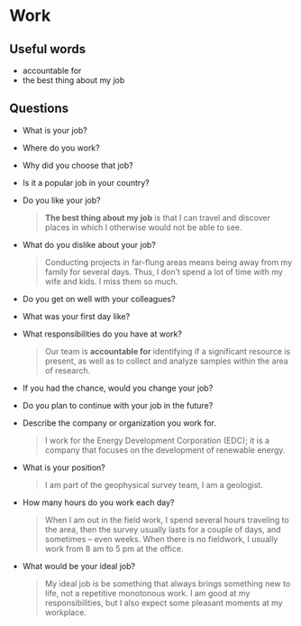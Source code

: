 # Work
## Useful words
* accountable for
* the best thing about my job
## Questions
* What is your job?
* Where do you work?
* Why did you choose that job?
* Is it a popular job in your country?
* Do you like your job?
  > **The best thing about my job** is that I can travel and discover places in which I otherwise would not be able to see.
* What do you dislike about your job?
  > Conducting projects in far-flung areas means being away from my family for several days. Thus, I don’t spend a lot of time with my wife and kids. I miss them so much.
* Do you get on well with your colleagues?
* What was your first day like?
* What responsibilities do you have at work?
  > Our team is **accountable for** identifying if a significant resource is present, as well as to collect and analyze samples within the area of research.
* If you had the chance, would you change your job?
* Do you plan to continue with your job in the future?
* Describe the company or organization you work for.
  > I work for the Energy Development Corporation (EDC); it is a company that focuses on the development of renewable energy.
* What is your position?
  > I am part of the geophysical survey team, I am a geologist.
* How many hours do you work each day?
  > When I am out in the field work, I spend several hours traveling to the area, then the survey usually lasts for a couple of days, and sometimes – even weeks. When there is no fieldwork, I usually work from 8 am to 5 pm at the office.
* What would be your ideal job?

  > My ideal job is be something that always brings something new to life, not a repetitive monotonous work. I am good at my responsibilities, but I also expect some pleasant moments at my workplace.